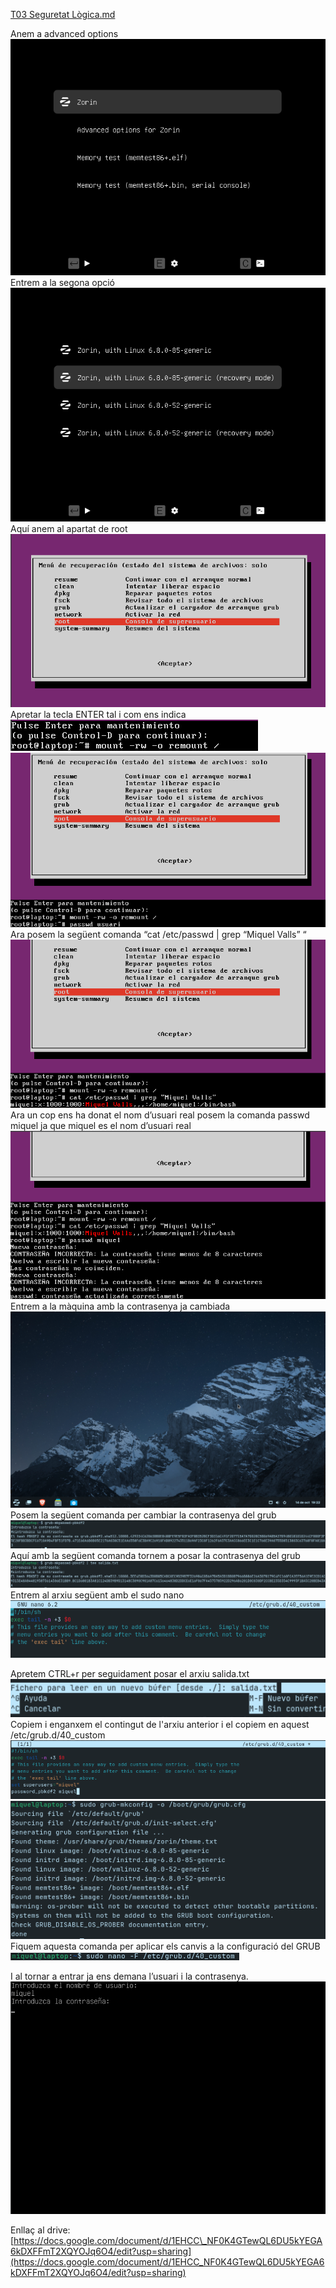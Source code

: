 
[T03 Seguretat Lògica.md](https://github.com/user-attachments/files/22974783/T03.Seguretat.Logica.md)

Anem a advanced options  
<img src="https://github.com/ArnauDominguez/Projecte2/blob/main/tasca03/img/Captura%20de%20pantalla%202025-10-14%20191009.png?raw=true" />
Entrem a la segona opció  
<img src="https://github.com/ArnauDominguez/Projecte2/blob/main/tasca03/img/Captura%20de%20pantalla%202025-10-14%20191043.png?raw=true" />
Aquí anem al apartat de root  
<img src="https://github.com/ArnauDominguez/Projecte2/blob/main/tasca03/img/Captura%20de%20pantalla%202025-10-14%20191117.png?raw=true" />  
Apretar la tecla ENTER tal i com ens indica  
<img src="https://github.com/ArnauDominguez/Projecte2/blob/main/tasca03/img/Captura%20de%20pantalla%202025-10-14%20191244.png?raw=true" /> 
<img src="https://github.com/ArnauDominguez/Projecte2/blob/main/tasca03/img/Captura%20de%20pantalla%202025-10-14%20191332.png?raw=true" />
Ara posem la següent comanda “cat /etc/passwd | grep “Miquel Valls” “  
<img src="https://github.com/ArnauDominguez/Projecte2/blob/main/tasca03/img/Captura%20de%20pantalla%202025-10-14%20191527.png?raw=true" />
Ara un cop ens ha donat el nom d’usuari real posem la comanda passwd miquel ja que miquel es el nom d’usuari real  
<img src="https://github.com/ArnauDominguez/Projecte2/blob/main/tasca03/img/Captura%20de%20pantalla%202025-10-14%20191659.png?raw=true" />
Entrem a la màquina amb la contrasenya ja cambiada  
<img src="https://github.com/ArnauDominguez/Projecte2/blob/main/tasca03/img/Captura%20de%20pantalla%202025-10-14%20192228.png?raw=true" />
Posem la següent comanda per cambiar la contrasenya del grub  
<img src="https://github.com/ArnauDominguez/Projecte2/blob/main/tasca03/img/Captura%20de%20pantalla%202025-10-16%20184855.png?raw=true" /> 
Aquí amb la següent comanda tornem a posar la contrasenya del grub  
<img src="https://github.com/ArnauDominguez/Projecte2/blob/main/tasca03/img/Captura%20de%20pantalla%202025-10-16%20185109.png?raw=true" /> 
Entrem al arxiu següent amb el sudo nano  
<img src="https://github.com/ArnauDominguez/Projecte2/blob/main/tasca03/img/Captura%20de%20pantalla%202025-10-16%20185300.png?raw=true" />  

Apretem CTRL+r per seguidament posar el arxiu salida.txt  
<img src="https://github.com/ArnauDominguez/Projecte2/blob/main/tasca03/img/Captura%20de%20pantalla%202025-10-17%20175502.png?raw=true" />  
Copiem i enganxem el contingut de l'arxiu anterior i el copiem en aquest /etc/grub.d/40\_custom 
<img src="https://github.com/ArnauDominguez/Projecte2/blob/main/tasca03/img/Captura%20de%20pantalla%202025-10-16%20190201.png?raw=true" /> 
<img src="https://github.com/ArnauDominguez/Projecte2/blob/main/tasca03/img/Captura%20de%20pantalla%202025-10-16%20190850.png?raw=true" />
Fiquem aquesta comanda per aplicar els canvis a la configuració del GRUB  
<img src="https://github.com/ArnauDominguez/Projecte2/blob/main/tasca03/img/Captura%20de%20pantalla%202025-10-16%20190911.png?raw=true" /> 

I al tornar a entrar ja ens demana l’usuari i la contrasenya.  
<img src="https://github.com/ArnauDominguez/Projecte2/blob/main/tasca03/img/Captura%20de%20pantalla%202025-10-16%20191125.png?raw=true" />

Enllaç al drive: [https://docs.google.com/document/d/1EHCC\_NF0K4GTewQL6DU5kYEGA6kDXFFmT2XQYOJq6O4/edit?usp=sharing](https://docs.google.com/document/d/1EHCC_NF0K4GTewQL6DU5kYEGA6kDXFFmT2XQYOJq6O4/edit?usp=sharing)



